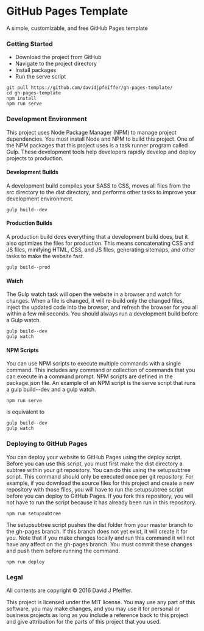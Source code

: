 # GitHub Pages Template

A simple, customizable, and free GitHub Pages template

### Getting Started

- Download the project from GitHub
- Navigate to the project directory
- Install packages
- Run the serve script

```
git pull https://github.com/davidjpfeiffer/gh-pages-template/
cd gh-pages-template
npm install
npm run serve
```

### Development Environment

This project uses Node Package Manager (NPM) to manage project dependencies. You must install Node and NPM to build this project. One of the NPM packages that this project uses is a task runner program called Gulp. These development tools help developers rapidly develop and deploy projects to production.

#### Development Builds

A development build compiles your SASS to CSS, moves all files from the src directory to the dist directory, and performs other tasks to improve your development environment.

```
gulp build--dev
```

#### Production Builds

A production build does everything that a development build does, but it also optimizes the files for production. This means concatenating CSS and JS files, minifying HTML, CSS, and JS files, generating sitemaps, and other tasks to make the website fast.

```
gulp build--prod
```

#### Watch

The Gulp watch task will open the website in a browser and watch for changes. When a file is changed, it will re-build only the changed files, inject the updated code into the browser, and refresh the browser for you all within a few miliseconds. You should always run a development build before a Gulp watch.

```
gulp build--dev
gulp watch
```

#### NPM Scripts

You can use NPM scripts to execute multiple commands with a single command. This includes any command or collection of commands that you can execute in a command prompt. NPM scripts are defined in the package.json file. An example of an NPM script is the serve script that runs a gulp build--dev and a gulp watch.

```
npm run serve
```

is equivalent to

```
gulp build--dev
gulp watch
```

### Deploying to GitHub Pages

You can deploy your website to GitHub Pages using the deploy script. Before you can use this script, you must first make the dist directory a subtree within your git repository. You can do this using the setupsubtree script. This command should only be executed once per git repository. For example, if you download the source files for this project and create a new repository with those files, you will have to run the setupsubtree script before you can deploy to GitHub Pages. If you fork this repository, you will not have to run the script because it has already been run in this repository.

```
npm run setupsubtree
```

The setupsubtree script pushes the dist folder from your master branch to the gh-pages branch. If this branch does not yet exist, it will create it for you. Note that if you make changes locally and run this command it will not have any affect on the gh-pages branch. You must commit these changes and push them before running the command.

```
npm run deploy
```

### Legal

All contents are copyright © 2016 David J Pfeiffer.

This project is licensed under the MIT license. You may use any part of this software, you may make changes, and you may use it for personal or business projects as long as you include a reference back to this project and give attribution for the parts of this project that you used.
